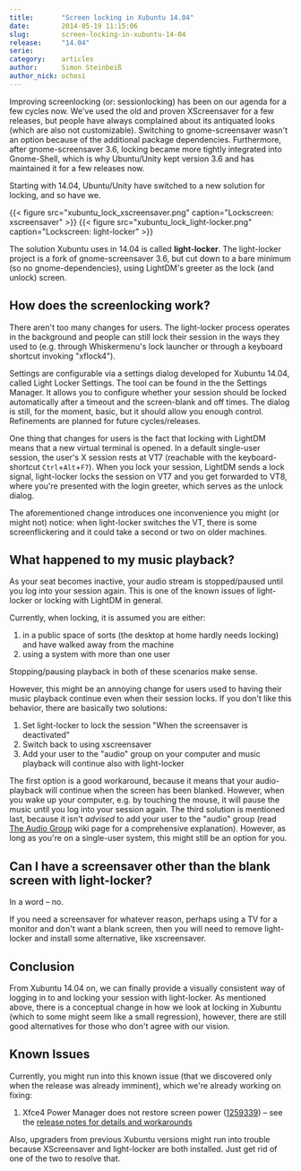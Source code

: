 ```yaml
---
title:       "Screen locking in Xubuntu 14.04"
date:        2014-05-19 11:15:06
slug:        screen-locking-in-xubuntu-14-04
release:     "14.04"
serie:       
category:    articles
author:      Simon Steinbeiß
author_nick: ochosi
---
```


Improving screenlocking (or: sessionlocking) has been on our agenda for a few cycles now. We've used the old and proven XScreensaver for a few releases, but people have always complained about its antiquated looks (which are also not customizable). Switching to gnome-screensaver wasn't an option because of the additional package dependencies. Furthermore, after gnome-screensaver 3.6, locking became more tightly integrated into Gnome-Shell, which is why Ubuntu/Unity kept version 3.6 and has maintained it for a few releases now.

Starting with 14.04, Ubuntu/Unity have switched to a new solution for locking, and so have we.

{{< figure src="xubuntu_lock_xscreensaver.png" caption="Lockscreen: xscreensaver" >}}
{{< figure src="xubuntu_lock_light-locker.png" caption="Lockscreen: light-locker" >}}

The solution Xubuntu uses in 14.04 is called **light-locker**. The light-locker project is a fork of gnome-screensaver 3.6, but cut down to a bare minimum (so no gnome-dependencies), using LightDM's greeter as the lock (and unlock) screen.

How does the screenlocking work?
--------------------------------

There aren't too many changes for users. The light-locker process operates in the background and people can still lock their session in the ways they used to (e.g. through Whiskermenu's lock launcher or through a keyboard shortcut invoking "xflock4").

Settings are configurable via a settings dialog developed for Xubuntu 14.04, called Light Locker Settings. The tool can be found in the the Settings Manager. It allows you to configure whether your session should be locked automatically after a timeout and the screen-blank and off times. The dialog is still, for the moment, basic, but it should allow you enough control. Refinements are planned for future cycles/releases.

One thing that changes for users is the fact that locking with LightDM means that a new virtual terminal is opened. In a default single-user session, the user's X session rests at VT7 (reachable with the keyboard-shortcut `Ctrl`+`Alt`+`F7`). When you lock your session, LightDM sends a lock signal, light-locker locks the session on VT7 and you get forwarded to VT8, where you're presented with the login greeter, which serves as the unlock dialog.

The aforementioned change introduces one inconvenience you might (or might not) notice: when light-locker switches the VT, there is some screenflickering and it could take a second or two on older machines.

What happened to my music playback?
-----------------------------------

As your seat becomes inactive, your audio stream is stopped/paused until you log into your session again. This is one of the known issues of light-locker or locking with LightDM in general.

Currently, when locking, it is assumed you are either:

1. in a public space of sorts (the desktop at home hardly needs locking) and have walked away from the machine
2. using a system with more than one user

Stopping/pausing playback in both of these scenarios make sense.

However, this might be an annoying change for users used to having their music playback continue even when their session locks. If you don't like this behavior, there are basically two solutions:

1. Set light-locker to lock the session "When the screensaver is deactivated"
2. Switch back to using xscreensaver
3. Add your user to the "audio" group on your computer and music playback will continue also with light-locker

The first option is a good workaround, because it means that your audio-playback will continue when the screen has been blanked. However, when you wake up your computer, e.g. by touching the mouse, it will pause the music until you log into your session again. The third solution is mentioned last, because it isn't *advised* to add your user to the "audio" group (read [The Audio Group](https://wiki.ubuntu.com/Audio/TheAudioGroup?highlight=%28audio%29) wiki page for a comprehensive explanation). However, as long as you're on a single-user system, this might still be an option for you.

Can I have a screensaver other than the blank screen with light-locker?
-----------------------------------------------------------------------

In a word – no.

If you need a screensaver for whatever reason, perhaps using a TV for a monitor and don't want a blank screen, then you will need to remove light-locker and install some alternative, like xscreensaver.

Conclusion
----------

From Xubuntu 14.04 on, we can finally provide a visually consistent way of logging in to and locking your session with light-locker. As mentioned above, there is a conceptual change in how we look at locking in Xubuntu (which to some might seem like a small regression), however, there are still good alternatives for those who don't agree with our vision.

Known Issues
------------

Currently, you might run into this known issue (that we discovered only when the release was already imminent), which we're already working on fixing:

1. Xfce4 Power Manager does not restore screen power ([1259339](https://bugs.launchpad.net/ubuntu/+source/xfce4-power-manager/+bug/1259339)) – see the [release notes for details and workarounds](https://wiki.ubuntu.com/TrustyTahr/ReleaseNotes/Xubuntu)

Also, upgraders from previous Xubuntu versions might run into trouble because XScreensaver and light-locker are both installed. Just get rid of one of the two to resolve that.
